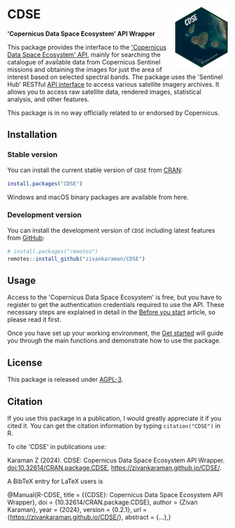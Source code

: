 # CDSE <a href="https://zivankaraman.github.io/CDSE/"><img src="man/figures/logo.png" alt="CDSE website" align="right" height="140"/></a>

**'Copernicus Data Space Ecosystem' API Wrapper**

This package provides the interface to the ['Copernicus Data Space Ecosystem' API](https://dataspace.copernicus.eu/analyse/apis), mainly for searching the catalogue of available data from Copernicus Sentinel missions and obtaining the images for just the area of interest based on selected spectral bands. The package uses the 'Sentinel Hub' RESTful [API interface](https://dataspace.copernicus.eu/analyse/apis/sentinel-hub) to access various satellite imagery archives. It allows you to access raw satellite data, rendered images, statistical analysis, and other features.

This package is in no way officially related to or endorsed by Copernicus.

## Installation

### Stable version

You can install the current stable version of `CDSE` from [CRAN](https://cran.r-project.org/package=CDSE):

``` r
install.packages("CDSE")
```

Windows and macOS binary packages are available from here.

### Development version

You can install the development version of `CDSE` including latest features from [GitHub](https://github.com/zivankaraman/CDSE):

``` r
# install.packages("remotes")
remotes::install_github("zivankaraman/CDSE")
```

## Usage

Access to the 'Copernicus Data Space Ecosystem' is free, but you have to register to get the authentication credentials required to use the API. These necessary steps are explained in detail in the [Before you start](https://zivankaraman.github.io/CDSE/articles/BeforeYouStart.html) article, so please read it first.

Once you have set up your working environment, the [Get started](https://zivankaraman.github.io/CDSE/articles/CDSE.html) will guide you through the main functions and demonstrate how to use the package.

## License

This package is released under [AGPL-3](https://cran.r-project.org/web/licenses/AGPL-3).

## Citation

If you use this package in a publication, I would greatly appreciate it if you cited it. You can get the citation information by typing `citation("CDSE")` in R.

To cite 'CDSE' in publications use:

Karaman Z (2024). CDSE: Copernicus Data Space Ecosystem API Wrapper. [doi:10.32614/CRAN.package.CDSE](https://doi.org/10.32614/CRAN.package.CDSE), <https://zivankaraman.github.io/CDSE/>.

A BibTeX entry for LaTeX users is

@Manual{R-CDSE, title = {{CDSE}: Copernicus Data Space Ecosystem API Wrapper}, doi = {10.32614/CRAN.package.CDSE}, author = {Zivan Karaman}, year = {2024}, version = {0.2.1}, url = {<https://zivankaraman.github.io/CDSE/>}, abstract = {...},}
